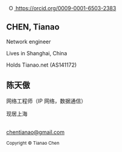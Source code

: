 <a id="cy-effective-orcid-url" class="underline" href="https://orcid.org/0009-0001-6503-2383" target="orcid.widget" rel="me noopener noreferrer" style="vertical-align: top">
  <img src="https://orcid.org/sites/default/files/images/orcid_16x16.png" style="width: 1em; margin-inline-start: 0.5em" alt="ORCID iD icon"/>
  https://orcid.org/0009-0001-6503-2383
</a>

## CHEN, Tianao

Network engineer

Lives in Shanghai, China

Holds Tianao.net (AS141172)

## 陈天傲

网络工程师（IP 网络，数据通信）

现居上海

<br />
<a href="mailto:chentianao@gmail.com?subject=Visitor%20from%20chentianao.com">chentianao@gmail.com</a>

<small>Copyright © Tianao Chen</small>
